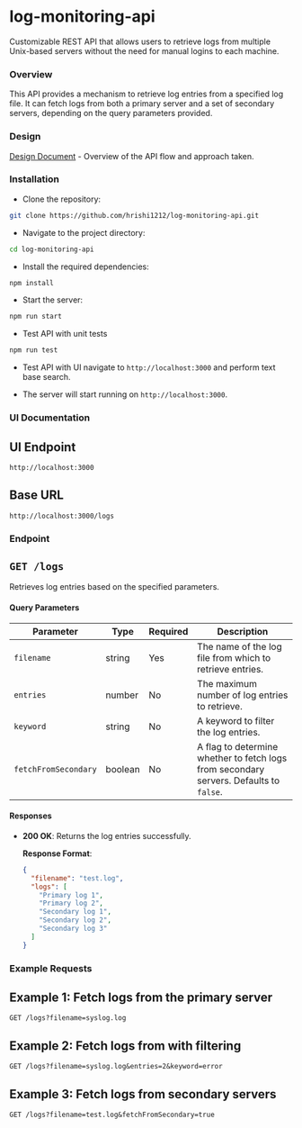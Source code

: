 # log-monitoring-api

Customizable REST API that allows users to retrieve logs from multiple Unix-based servers without the need for manual logins to each machine.

### Overview

This API provides a mechanism to retrieve log entries from a specified log file. It can fetch logs from both a primary server and a set of secondary servers, depending on the query parameters provided.

### Design

[Design Document](https://drive.google.com/file/d/16rfGVuc2nnMT5jlkeX8n_vGIDsCr-8o6/view) - Overview of the API flow and approach taken.

### Installation

- Clone the repository:

```bash
git clone https://github.com/hrishi1212/log-monitoring-api.git
```

- Navigate to the project directory:

```bash
cd log-monitoring-api
```

- Install the required dependencies:

```bash
npm install
```

- Start the server:

```bash
npm run start
```

- Test API with unit tests

```bash
npm run test
```

- Test API with UI
  navigate to `http://localhost:3000` and perform text base search.

- The server will start running on `http://localhost:3000`.

### UI Documentation

## UI Endpoint

`http://localhost:3000`

## Base URL

`http://localhost:3000/logs`

### Endpoint

## `GET /logs`

Retrieves log entries based on the specified parameters.

#### Query Parameters

| Parameter            | Type    | Required | Description                                                                            |
| -------------------- | ------- | -------- | -------------------------------------------------------------------------------------- |
| `filename`           | string  | Yes      | The name of the log file from which to retrieve entries.                               |
| `entries`            | number  | No       | The maximum number of log entries to retrieve.                                         |
| `keyword`            | string  | No       | A keyword to filter the log entries.                                                   |
| `fetchFromSecondary` | boolean | No       | A flag to determine whether to fetch logs from secondary servers. Defaults to `false`. |

#### Responses

- **200 OK**: Returns the log entries successfully.

  **Response Format**:

  ```json
  {
    "filename": "test.log",
    "logs": [
      "Primary log 1",
      "Primary log 2",
      "Secondary log 1",
      "Secondary log 2",
      "Secondary log 3"
    ]
  }
  ```

### Example Requests

## Example 1: Fetch logs from the primary server

`GET /logs?filename=syslog.log`

## Example 2: Fetch logs from with filtering

`GET /logs?filename=syslog.log&entries=2&keyword=error`

## Example 3: Fetch logs from secondary servers

`GET /logs?filename=test.log&fetchFromSecondary=true`
